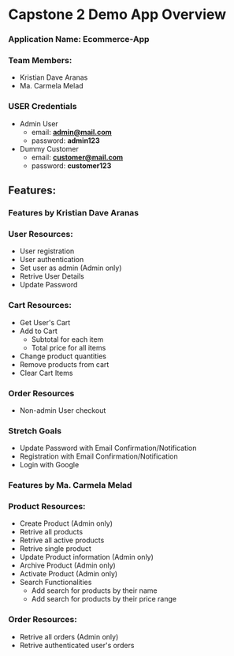 # Capstone 2 Demo App Overview

### Application Name: Ecommerce-App

### Team Members:

- Kristian Dave Aranas
- Ma. Carmela Melad

### USER Credentials

- Admin User
  - email: **admin@mail.com**
  - password: **admin123**
- Dummy Customer
  - email: **customer@mail.com**
  - password: **customer123**

## Features:

### Features by Kristian Dave Aranas

### User Resources:

- User registration
- User authentication
- Set user as admin (Admin only)
- Retrive User Details
- Update Password

### Cart Resources:

- Get User's Cart
- Add to Cart
  - Subtotal for each item
  - Total price for all items
- Change product quantities
- Remove products from cart
- Clear Cart Items

### Order Resources

- Non-admin User checkout

### Stretch Goals

- Update Password with Email Confirmation/Notification
- Registration with Email Confirmation/Notification
- Login with Google

### Features by Ma. Carmela Melad

### Product Resources:

- Create Product (Admin only)
- Retrive all products
- Retrive all active products
- Retrive single product
- Update Product information (Admin only)
- Archive Product (Admin only)
- Activate Product (Admin only)
- Search Functionalities
  - Add search for products by their name
  - Add search for products by their price range

### Order Resources:

- Retrive all orders (Admin only)
- Retrive authenticated user's orders
